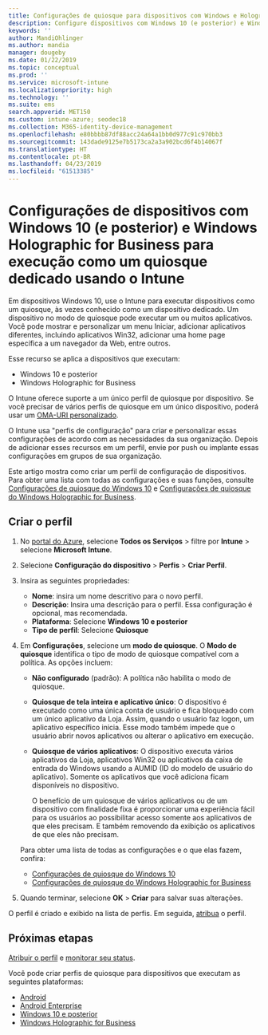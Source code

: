 ```yaml
---
title: Configurações de quiosque para dispositivos com Windows e Holographic no Microsoft Intune – Azure | Microsoft Docs
description: Configure dispositivos com Windows 10 (e posterior) e Windows Holographic for Business como quiosques de aplicativo único e de vários aplicativos, personalize o menu Iniciar, adicione aplicativos, mostre a barra de tarefas e configure um navegador da Web no Intune.
keywords: ''
author: MandiOhlinger
ms.author: mandia
manager: dougeby
ms.date: 01/22/2019
ms.topic: conceptual
ms.prod: ''
ms.service: microsoft-intune
ms.localizationpriority: high
ms.technology: ''
ms.suite: ems
search.appverid: MET150
ms.custom: intune-azure; seodec18
ms.collection: M365-identity-device-management
ms.openlocfilehash: e80bbbb87df88acc24a64a1bb0d977c91c970bb3
ms.sourcegitcommit: 143dade9125e7b5173ca2a3a902bcd6f4b14067f
ms.translationtype: HT
ms.contentlocale: pt-BR
ms.lasthandoff: 04/23/2019
ms.locfileid: "61513385"
---
```

# <a name="windows-10-and-windows-holographic-for-business-device-settings-to-run-as-a-dedicated-kiosk-using-intune"></a>Configurações de dispositivos com Windows 10 (e posterior) e Windows Holographic for Business para execução como um quiosque dedicado usando o Intune

Em dispositivos Windows 10, use o Intune para executar dispositivos como um quiosque, às vezes conhecido como um dispositivo dedicado. Um dispositivo no modo de quiosque pode executar um ou muitos aplicativos. Você pode mostrar e personalizar um menu Iniciar, adicionar aplicativos diferentes, incluindo aplicativos Win32, adicionar uma home page específica a um navegador da Web, entre outros. 

Esse recurso se aplica a dispositivos que executam:

- Windows 10 e posterior
- Windows Holographic for Business

O Intune oferece suporte a um único perfil de quiosque por dispositivo. Se você precisar de vários perfis de quiosque em um único dispositivo, poderá usar um [OMA-URI personalizado](custom-settings-windows-10.md).

O Intune usa "perfis de configuração" para criar e personalizar essas configurações de acordo com as necessidades da sua organização. Depois de adicionar esses recursos em um perfil, envie por push ou implante essas configurações em grupos de sua organização.

Este artigo mostra como criar um perfil de configuração de dispositivos. Para obter uma lista com todas as configurações e suas funções, consulte [Configurações de quiosque do Windows 10](kiosk-settings-windows.md) e [Configurações de quiosque do Windows Holographic for Business](kiosk-settings-holographic.md).

## <a name="create-the-profile"></a>Criar o perfil

1. No [portal do Azure](https://portal.azure.com), selecione **Todos os Serviços** > filtre por **Intune** > selecione **Microsoft Intune**.
2. Selecione **Configuração do dispositivo** > **Perfis** > **Criar Perfil**.
3. Insira as seguintes propriedades:

   - **Nome**: insira um nome descritivo para o novo perfil.
   - **Descrição**: Insira uma descrição para o perfil. Essa configuração é opcional, mas recomendada.
   - **Plataforma**: Selecione **Windows 10 e posterior**
   - **Tipo de perfil**: Selecione **Quiosque**

4. Em **Configurações**, selecione um **modo de quiosque**. O **Modo de quiosque** identifica o tipo de modo de quiosque compatível com a política. As opções incluem:

    - **Não configurado** (padrão): A política não habilita o modo de quiosque.
    - **Quiosque de tela inteira e aplicativo único**: O dispositivo é executado como uma única conta de usuário e fica bloqueado com um único aplicativo da Loja. Assim, quando o usuário faz logon, um aplicativo específico inicia. Esse modo também impede que o usuário abrir novos aplicativos ou alterar o aplicativo em execução.
    - **Quiosque de vários aplicativos**: O dispositivo executa vários aplicativos da Loja, aplicativos Win32 ou aplicativos da caixa de entrada do Windows usando a AUMID (ID do modelo de usuário do aplicativo). Somente os aplicativos que você adiciona ficam disponíveis no dispositivo.

        O benefício de um quiosque de vários aplicativos ou de um dispositivo com finalidade fixa é proporcionar uma experiência fácil para os usuários ao possibilitar acesso somente aos aplicativos de que eles precisam. E também removendo da exibição os aplicativos de que eles não precisam.

    Para obter uma lista de todas as configurações e o que elas fazem, confira:
      - [Configurações de quiosque do Windows 10](kiosk-settings-windows.md)
      - [Configurações de quiosque do Windows Holographic for Business](kiosk-settings-holographic.md)

5. Quando terminar, selecione **OK** > **Criar** para salvar suas alterações. 

O perfil é criado e exibido na lista de perfis. Em seguida, [atribua](device-profile-assign.md) o perfil.

## <a name="next-steps"></a>Próximas etapas

[Atribuir o perfil](device-profile-assign.md) e [monitorar seu status](device-profile-monitor.md).

Você pode criar perfis de quiosque para dispositivos que executam as seguintes plataformas:
- [Android](device-restrictions-android.md#kiosk)
- [Android Enterprise](device-restrictions-android-for-work.md#dedicated-device-settings)
- [Windows 10 e posterior](kiosk-settings-windows.md)
- [Windows Holographic for Business](kiosk-settings-holographic.md)
